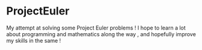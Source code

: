 # ProjectEuler
My attempt at solving some Project Euler problems !
I hope to learn a lot about programming and mathematics along the way , and hopefully improve my skills in the same !
